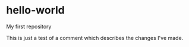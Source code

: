 # hello-world
My first repository

This is just a test of a comment which describes the changes I've made.
